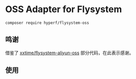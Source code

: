 # OSS Adapter for Flysystem

```
composer require hyperf/flysystem-oss
```

## 鸣谢

借鉴了 [xxtime/flysystem-aliyun-oss](https://github.com/xxtime/flysystem-aliyun-oss) 部分代码，在此表示感谢。

## 使用


